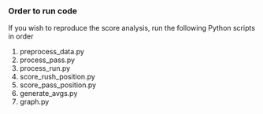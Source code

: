 ### Order to run code
If you wish to reproduce the score analysis, run the following Python scripts in order

1. preprocess_data.py
2. process_pass.py
3. process_run.py
4. score_rush_position.py
5. score_pass_position.py
6. generate_avgs.py
7. graph.py